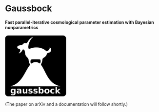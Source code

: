 # Gaussbock

#### Fast parallel-iterative cosmological parameter estimation with Bayesian nonparametrics

<img src="/logo.png" alt="logo" width="200px"/>

 (The paper on arXiv and a documentation will follow shortly.)
